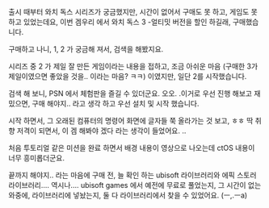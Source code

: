 출시 때부터  와치 독스 시리즈가 궁금했지만, 시간이 없어서 구매도 못 하고, 게임도 못 하고 있었는데요, 
이번 겜우리 에서 와치 독스 3 -얼티밋 버전을 할인 하길래, 구매했습니다.

구매하고 나니, 1, 2 가 궁금해 져서, 검색을 해봤지요. 

시리즈 중 2 가 제일 잘 만든 게임이라는 내용을 접하고, 조금 아쉬운 마음 (구매한 3가 제일이였으면 좋았을 것을.. 이라는 마음? ㅋㅋ) 이였지만, 일단 2를 시작했습니다.

검색 해 보니, PSN 에서 체험판을 즐길 수 있더군요. 오오. .이거로 우선 진행 해보고 재밌으면, 구매 해야지.. 라고 생각 하고 우선 설치 및 시작 했습니다.

시작 하면서, 그 오래된 컴퓨터의 명령어 화면에 글자들 쭉 올라가는 것 보고, ㅎㅎ 딱 취향 저격이 되면서, 이 겜 해봐야 겠다 라는 생각이 들었어요. ..

처음 투토리얼 같은 미션을 완료 하면서 배경 내용이 영상으로 나오는데 ctOS 내용이 너무 흥미롭더군요.  

끝까지 해야지.. 라는 마음에 구매 전, 늘 확인 하는 ubisoft 라이브러리와 에픽 스토러 라이브러리.... 역시나.... ubisoft games 에서 예전에 무료로 풀었는지, 그 시간이 없는 와중에, 라이브러리에 넣놨는지, 둘 다 라이브러리에서  찾을 수 있었어요.  (ㅡ,.ㅡa)

